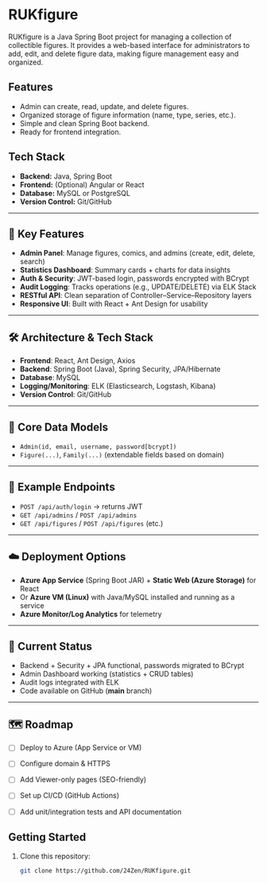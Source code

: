 # RUKfigure

RUKfigure is a Java Spring Boot project for managing a collection of collectible figures. It provides a web-based interface for administrators to add, edit, and delete figure data, making figure management easy and organized.

## Features

- Admin can create, read, update, and delete figures.
- Organized storage of figure information (name, type, series, etc.).
- Simple and clean Spring Boot backend.
- Ready for frontend integration.

## Tech Stack

- **Backend:** Java, Spring Boot
- **Frontend:** (Optional) Angular or React
- **Database:** MySQL or PostgreSQL
- **Version Control:** Git/GitHub



---

## 🚀 Key Features
- **Admin Panel**: Manage figures, comics, and admins (create, edit, delete, search)  
- **Statistics Dashboard**: Summary cards + charts for data insights  
- **Auth & Security**: JWT-based login, passwords encrypted with BCrypt  
- **Audit Logging**: Tracks operations (e.g., UPDATE/DELETE) via ELK Stack  
- **RESTful API**: Clean separation of Controller–Service–Repository layers  
- **Responsive UI**: Built with React + Ant Design for usability  

---

## 🛠 Architecture & Tech Stack
- **Frontend**: React, Ant Design, Axios  
- **Backend**: Spring Boot (Java), Spring Security, JPA/Hibernate  
- **Database**: MySQL  
- **Logging/Monitoring**: ELK (Elasticsearch, Logstash, Kibana)  
- **Version Control**: Git/GitHub  

---

## 📂 Core Data Models
- `Admin(id, email, username, password[bcrypt])`  
- `Figure(...)`, `Family(...)` (extendable fields based on domain)  

---

## 📡 Example Endpoints
- `POST /api/auth/login` → returns JWT  
- `GET /api/admins` / `POST /api/admins`  
- `GET /api/figures` / `POST /api/figures` (etc.)  

---

## ☁️ Deployment Options
- **Azure App Service** (Spring Boot JAR) + **Static Web (Azure Storage)** for React  
- Or **Azure VM (Linux)** with Java/MySQL installed and running as a service  
- **Azure Monitor/Log Analytics** for telemetry  

---

## 📌 Current Status
- Backend + Security + JPA functional, passwords migrated to BCrypt  
- Admin Dashboard working (statistics + CRUD tables)  
- Audit logs integrated with ELK  
- Code available on GitHub (**main** branch)  

---

## 🗺 Roadmap
- [ ] Deploy to Azure (App Service or VM)  
- [ ] Configure domain & HTTPS  
- [ ] Add Viewer-only pages (SEO-friendly)  
- [ ] Set up CI/CD (GitHub Actions)  
- [ ] Add unit/integration tests and API documentation


## Getting Started

1. Clone this repository:
   ```bash
   git clone https://github.com/24Zen/RUKfigure.git

